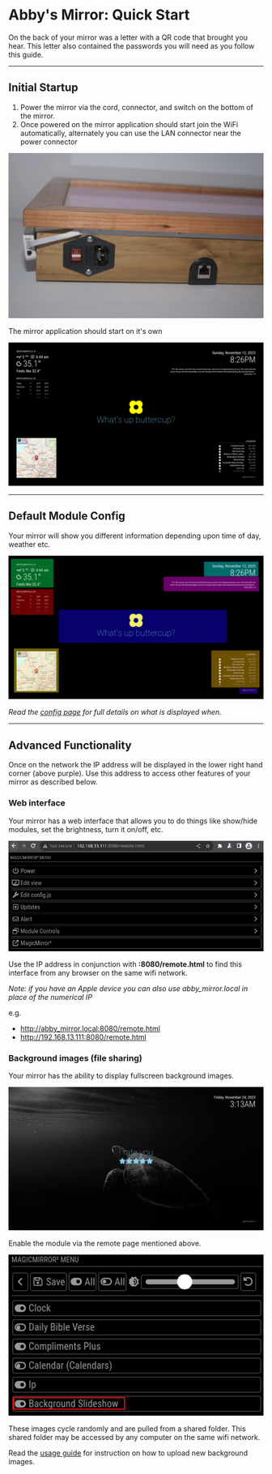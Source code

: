 # Abby's Mirror: Quick Start 

On the back of your mirror was a letter with a QR code that brought you hear. This letter also contained the passwords you will need as you follow this guide. 

<hr>

## Initial Startup

  1. Power the mirror via the cord, connector, and switch on the bottom of the mirror. 
  1. Once powered on the mirror application should start join the WiFi automatically, alternately you can use the LAN connector near the power connector

<img src="images/Connectors.jpg" width="640"/>

The mirror application should start on it's own

![mirror1](images/Mirror1.png)

<hr>

## Default Module Config

Your mirror will show you different information depending upon time of day, weather etc. 

![mirror2](images/Mirror2.png)

*Read the [config page](../Guide.md) for full details on what is displayed when.* 

<hr>

## Advanced Functionality  

Once on the network the IP address will be displayed in the lower right hand corner (above purple). Use this address to access other features of your mirror as described below. 

### Web interface 

Your mirror has a web interface that allows you to do things like show/hide modules, set the brightness, turn it on/off, etc. 

![mirror](images/Remote1.png)

Use the IP address in conjunction with **:8080/remote.html** to find this interface from any browser on the same wifi network.  

*Note: if you have an Apple device you can also use abby_mirror.local in place of the numerical IP*

e.g.
  * http://abby_mirror.local:8080/remote.html
  * http://192.168.13.111:8080/remote.html

### Background images (file sharing)

Your mirror has the ability to display fullscreen background images. 

![background images](images/Mirror3.png)

Enable the module via the remote page mentioned above. 

![remote1](images/Remote2.png)


These images cycle randomly and are pulled from a shared folder. This shared folder may be accessed by any computer on the same wifi network. 

Read the [usage guide](../Guide.md) for instruction on how to upload new background images. 

